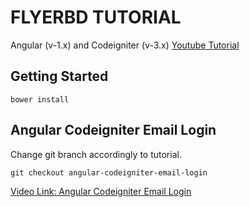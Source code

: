 # FLYERBD TUTORIAL

Angular (v-1.x) and Codeigniter (v-3.x) [Youtube Tutorial](https://www.youtube.com/watch?v=mHc-q0WjTQQ&list=PLmnDE5FTOQtkpGVC6mRs8bkzWYHTWmX2c)


## Getting Started

`bower install`

## Angular Codeigniter Email Login

Change git branch accordingly to tutorial.

`git checkout angular-codeigniter-email-login`

[Video Link: Angular Codeigniter Email Login](https://www.youtube.com/watch?v=B0jNcKAh7sA&feature=youtu.be)